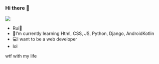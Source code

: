 ### Hi there 👋

<img src="https://c4.wallpaperflare.com/wallpaper/357/912/8/anime-domestic-girlfriend-rui-tachibana-hd-wallpaper-preview.jpg">

- Rui💖
- 🌱I’m currently learning Html, CSS, JS, Python, Django, AndroidKotlin
- 💻I want to be a web developer
- lol


wtf with my life

<!--
**Restaadit/Restaadit** is a ✨ _special_ ✨ repository because its `README.md` (this file) appears on your GitHub profile.

Here are some ideas to get you started:

- 🔭 I’m currently working on ...
- 🌱 I’m currently learning Html, CSS, JS, Python, Django
- 👯 I’m looking to collaborate on ...
- 🤔 I’m looking for help with ...
- 💬 Ask me about ...
- 📫 How to reach me: ...
- 😄 Pronouns: ...
- ⚡ Fun fact: ...
-->
